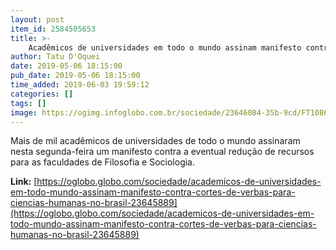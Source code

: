 ```yaml
---
layout: post
item_id: 2584505653
title: >-
    Acadêmicos de universidades em todo o mundo assinam manifesto contra cortes de verbas para Ciências Humanas no Brasil
author: Tatu D'Oquei
date: 2019-05-06 18:15:00
pub_date: 2019-05-06 18:15:00
time_added: 2019-06-03 19:59:12
categories: []
tags: []
image: https://ogimg.infoglobo.com.br/sociedade/23646084-35b-9cd/FT1086A/652/82124828_BSBBrasiliaBrasil09-04-2019PAPresidente-Jair-Bolsonaro-durante-cerimonia.jpg
---
```


Mais de mil acadêmicos de universidades de todo o mundo assinaram nesta segunda-feira um manifesto contra a eventual redução de recursos para as faculdades de Filosofia e Sociologia.

**Link:** [https://oglobo.globo.com/sociedade/academicos-de-universidades-em-todo-mundo-assinam-manifesto-contra-cortes-de-verbas-para-ciencias-humanas-no-brasil-23645889](https://oglobo.globo.com/sociedade/academicos-de-universidades-em-todo-mundo-assinam-manifesto-contra-cortes-de-verbas-para-ciencias-humanas-no-brasil-23645889)

